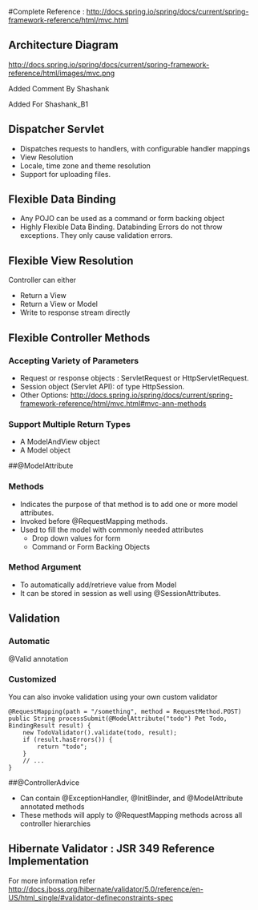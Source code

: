 #Complete Reference : 
http://docs.spring.io/spring/docs/current/spring-framework-reference/html/mvc.html

## Architecture Diagram
http://docs.spring.io/spring/docs/current/spring-framework-reference/html/images/mvc.png

Added Comment By Shashank

Added For Shashank_B1

## Dispatcher Servlet
- Dispatches requests to handlers, with configurable handler mappings
- View Resolution
- Locale, time zone and theme resolution 
- Support for uploading files.

## Flexible Data Binding
- Any POJO can be used as a command or form backing object
- Highly Flexible Data Binding. Databinding Errors do not throw exceptions. They only cause validation errors.

## Flexible View Resolution
Controller can either
- Return a View
- Return a View or Model
- Write to response stream directly

## Flexible Controller Methods

### Accepting Variety of Parameters
- Request or response objects : ServletRequest or HttpServletRequest.
- Session object (Servlet API): of type HttpSession. 
- Other Options: http://docs.spring.io/spring/docs/current/spring-framework-reference/html/mvc.html#mvc-ann-methods

### Support Multiple Return Types
- A ModelAndView object
- A Model object

##@ModelAttribute 
### Methods
- Indicates the purpose of that method is to add one or more model attributes.
- Invoked before @RequestMapping methods.
- Used to fill the model with commonly needed attributes 
  - Drop down values for form
  - Command or Form Backing Objects

### Method Argument
- To automatically add/retrieve value from Model
- It can be stored in session as well using @SessionAttributes.


## Validation
### Automatic
@Valid annotation
### Customized
You can also invoke validation using your own custom validator 
```
@RequestMapping(path = "/something", method = RequestMethod.POST)
public String processSubmit(@ModelAttribute("todo") Pet Todo, BindingResult result) {
    new TodoValidator().validate(todo, result);
    if (result.hasErrors()) {
        return "todo";
    }
    // ...
}
```

##@ControllerAdvice

- Can contain @ExceptionHandler, @InitBinder, and @ModelAttribute annotated methods
- These methods will apply to @RequestMapping methods across all controller hierarchies

## Hibernate Validator : JSR 349 Reference Implementation
For more information refer http://docs.jboss.org/hibernate/validator/5.0/reference/en-US/html_single/#validator-defineconstraints-spec

